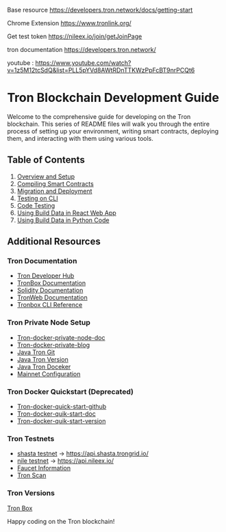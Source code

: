 Base resource https://developers.tron.network/docs/getting-start

Chrome Extension https://www.tronlink.org/

Get test token https://nileex.io/join/getJoinPage

tron documentation https://developers.tron.network/ 

youtube : https://www.youtube.com/watch?v=1z5M12tcSdQ&list=PLL5pYVd8AWtRDnTTKWzPpFcBT9nrPCQt6


# Tron Blockchain Development Guide

Welcome to the comprehensive guide for developing on the Tron blockchain. This series of README files will walk you through the entire process of setting up your environment, writing smart contracts, deploying them, and interacting with them using various tools.

## Table of Contents

1. [Overview and Setup](01_overview.md)
2. [Compiling Smart Contracts](02_compiling_smart_contracts.md)
3. [Migration and Deployment](03_migration.md)
4. [Testing on CLI](04_testing_on_cli.md)
5. [Code Testing](05_code_testing.md)
6. [Using Build Data in React Web App](06_build_data_use_in_react_webapp.md)
7. [Using Build Data in Python Code](07_build_data_use_in_python_code.md)

## Additional Resources

### Tron Documentation

- [Tron Developer Hub](https://developers.tron.network/)
- [TronBox Documentation](https://developers.tron.network/docs/tron-box-user-guide)
- [Solidity Documentation](https://docs.soliditylang.org/)
- [TronWeb Documentation](https://developers.tron.network/docs/tron-web-intro)
- [Tronbox CLI Reference](https://developers.tron.network/reference/interact-with-a-contract)


### Tron Private Node Setup

- [Tron-docker-private-node-doc](https://developers.tron.network/docs/tron-private-chain)
- [Tron-docker-private-blog](https://dev.to/axatbhardwaj/tron-private-network-setup-complete-guide-2022-2pa2)
- [Java Tron Git](https://github.com/tronprotocol/java-tron)
- [Java Tron Version](https://github.com/tronprotocol/java-tron/releases/)
- [Java Tron Doceker](https://hub.docker.com/r/tronprotocol/java-tron/tags)
- [Mainnet Configuration](https://raw.githubusercontent.com/tronprotocol/tron-deployment/master/main_net_config.conf)


### Tron Docker Quickstart (Deprecated)

- [Tron-docker-quick-start-github](https://github.com/tronprotocol/docker-tron-quickstart)
- [Tron-docker-quik-start-doc](https://developers.tron.network/v3.7/docs/quickstart)
- [Tron-docker-quik-start-version](https://hub.docker.com/r/trontools/quickstart/tags)


### Tron Testnets

- [shasta testnet](https://api.shasta.trongrid.io/) -> https://api.shasta.trongrid.io/
- [nile testnet](https://api.nileex.io/) -> https://api.nileex.io/
- [Faucet Information](https://www.reddit.com/r/Tronix/comments/1fa9jtf/tron_shasta_faucet/)
- [Tron Scan](https://tronscan.org/#/)


### Tron Versions
[Tron Box](https://github.com/tronprotocol/tronbox/releases)


Happy coding on the Tron blockchain!